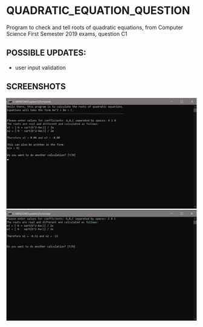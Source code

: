 # QUADRATIC_EQUATION_QUESTION
Program to check and tell roots of quadratic equations, from Computer Science First Semester 2019 exams, question C1

## POSSIBLE UPDATES:
- user input validation

## SCREENSHOTS
<img src ="images/quadratic_1.jpg" width = 700>
<img src ="images/quadratic_2.jpg" width = 700>
